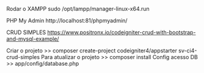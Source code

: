 Rodar o XAMPP
sudo /opt/lampp/manager-linux-x64.run

PHP My Admin
	http://localhost:81/phpmyadmin/



    

CRUD SIMPLES
https://www.positronx.io/codeigniter-crud-with-bootstrap-and-mysql-example/

Criar o projeto 			>> composer create-project codeigniter4/appstarter sv-ci4-crud-simples
Para atualizar o projeto 	>> composer install
Config acesso DB 			>> app/config/database.php